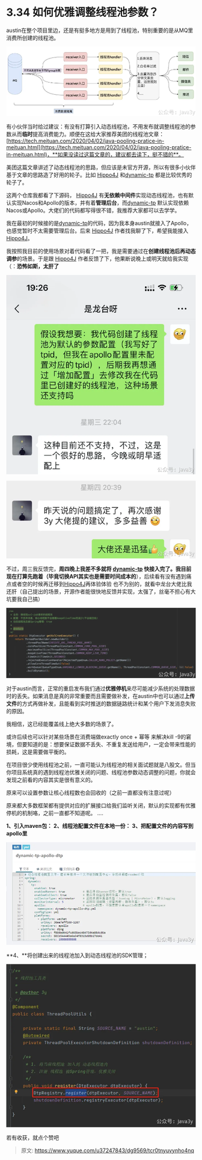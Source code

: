 # 3.34 如何优雅调整线程池参数？

austin在整个项目里边，还是有挺多地方是用到了线程池，特别重要的是从MQ里消费所创建的线程池。

![1649742707579-8c3fc33e-7437-4410-b314-528accbf9d6c.png](./img/cFpsYhCoykceQjlS/1649742707579-8c3fc33e-7437-4410-b314-528accbf9d6c-902056.webp)

有小伙伴当时给过建议：有没有打算引入动态线程池，不用发布就调整线程池的参数从而**临时**提高消费能力。顺便在这给大家推荐美团的线程池文章：[https://tech.meituan.com/2020/04/02/java-pooling-pratice-in-meituan.html](https://tech.meituan.com/2020/04/02/java-pooling-pratice-in-meituan.html)，**如果没读过这篇文章的，建议都去读下，挺不错的**。

美团这篇文章讲述了动态线程池的思路，但应该是未官方开源，所以有很多小伙伴基于文章的思路造了好用的轮子。比如 [Hippo4J](https://github.com/acmenlt/dynamic-threadpool) 和[dynamic-tp](https://github.com/lyh200/dynamic-tp) 都是比较优秀的轮子了。

这两个仓库我都看了下源码， [Hippo4J](https://github.com/acmenlt/dynamic-threadpool) 有**无依赖中间件**实现动态线程池，也有默认实现Nacos和Apollo的版本，并有着**管理后台**，而[dynamic-tp](https://github.com/lyh200/dynamic-tp) 默认实现依赖Nacos或Apollo。大佬们的代码都写得很不错，我推荐大家都可以去学学。

我在最初的时候接的是[dynamic-tp](https://github.com/lyh200/dynamic-tp)的代码，因为我本身austin就接入了Apollo，也感觉暂时不太需要管理后台。后来 [Hippo4J](https://github.com/acmenlt/dynamic-threadpool) 作者找我聊了下，希望我能接入[Hippo4J](https://github.com/acmenlt/dynamic-threadpool)。

我按照我目前的使用场景对着代码看了一把，我是需要通过在**创建线程池后再动态调参**的场景。于是跟 [Hippo4J](https://github.com/acmenlt/dynamic-threadpool) 作者反馈了下，他果断说晚上或明天就给我实现（：**恐怖如斯，太肝了**

![1649742707614-5dc1f8b6-2e4a-49fd-9b6e-4d4ae8b4bef5.png](./img/cFpsYhCoykceQjlS/1649742707614-5dc1f8b6-2e4a-49fd-9b6e-4d4ae8b4bef5-204708.webp)

![1649742707292-b76fc160-7b02-4c6f-ba23-e85eb3935735.png](./img/cFpsYhCoykceQjlS/1649742707292-b76fc160-7b02-4c6f-ba23-e85eb3935735-154444.webp)

不过，周三我反馈完，**周四晚上我差不多就将 **[dynamic-tp](https://github.com/lyh200/dynamic-tp)** 快接入完了。我目前现在打算先跑着（毕竟切换API其实也是需要时间成本的**），后续看有没有遇到痛点或者空的时候再迁移到[Hippo4J](https://github.com/acmenlt/dynamic-threadpool)再体验体验
也不为别的，就看中龙台大佬比我还肝（自己提出的场景，开源作者能很快地反馈并实现，太强了，丝毫不担心有大坑要我自己搞）

![1649742841485-10d3b2b5-55b4-4cda-951a-d872e673d7ff.png](./img/cFpsYhCoykceQjlS/1649742841485-10d3b2b5-55b4-4cda-951a-d872e673d7ff-567577.webp)

对于austin而言，正常的重启发布我们通过**优雅停机**来尽可能减少系统的处理数据时的丢失。如果消息是真的非常重要而且需要做补发，在austin中也可以通过**上传文件**的方式再做补发，且能看到实时推送的数据链路统计和某个用户下发消息失败的原因。

我相信，这已经能覆盖线上绝大多数的场景了。

或许后续也可以针对某些场景在消费端做exactly once + 幂等 来解决kill -9的窘境，但要知道的是：想要保证数据不丢失、不重复发送给用户，一定会带来性能的损耗，这是需要做平衡的。

在项目很少使用线程池之前，一直可能认为线程池的相关面试题就是八股文。但当你项目系统真的遇到线程池优雅关闭的问题、线程池参数动态调整的问题，你就会发现之前看的内容其实是很有意义的。

原来可以设置参数让核心线程数也会回收的（之前一直都没有注意过呢）

原来都大多数框架都有提供对应的扩展接口给我们监听关闭，默认的实现都有优雅停机的机制咯，之前一直都不知道呢。
....

**1、引入maven包：**
**2、线程池配置文件在本地一份：**
**3、把配置文件的内容写到apollo里**

![1692588969112-42dfac14-d775-4426-9463-aa6d5512b1c3.png](./img/cFpsYhCoykceQjlS/1692588969112-42dfac14-d775-4426-9463-aa6d5512b1c3-155227.webp)

**4、**将创建出来的线程池加入到动态线程池的SDK管理；

![1692589044264-cab87cd0-c7d3-4d9b-9ff7-10e4444cdf4b.png](./img/cFpsYhCoykceQjlS/1692589044264-cab87cd0-c7d3-4d9b-9ff7-10e4444cdf4b-709383.webp)

若有收获，就点个赞吧

 


> 原文: <https://www.yuque.com/u37247843/dg9569/tcr0tnyuvynho4nq>